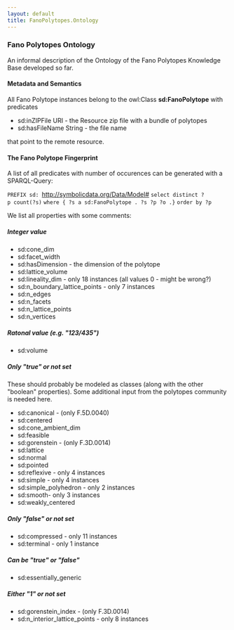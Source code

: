 ```yaml
---
layout: default
title: FanoPolytopes.Ontology
---
```


### Fano Polytopes Ontology

An informal description of the Ontology of the Fano Polytopes Knowledge Base developed so far.

#### Metadata and Semantics

All Fano Polytope instances belong to the owl:Class **sd:FanoPolytope** with predicates

-   sd:inZIPFile URI - the Resource zip file with a bundle of polytopes
-   sd:hasFileName String - the file name

that point to the remote resource.

#### The Fano Polytope Fingerprint

A list of all predicates with number of occurences can be generated with a SPARQL-Query:

`PREFIX sd: `<http://symbolicdata.org/Data/Model#>
`select distinct ?p count(?s)`
`where { ?s a sd:FanoPolytope . ?s ?p ?o .}`
`order by ?p`

We list all properties with some comments:

##### Integer value

-   sd:cone\_dim
-   sd:facet\_width
-   sd:hasDimension - the dimension of the polytope
-   sd:lattice\_volume
-   sd:lineality\_dim - only 18 instances (all values 0 - might be wrong?)
-   sd:n\_boundary\_lattice\_points - only 7 instances
-   sd:n\_edges
-   sd:n\_facets
-   sd:n\_lattice\_points
-   sd:n\_vertices

##### Ratonal value (e.g. "123/435")

-   sd:volume

##### Only "true" or not set

These should probably be modeled as classes (along with the other "boolean" properties). Some additional input from the polytopes community is needed here.

-   sd:canonical - (only F.5D.0040)
-   sd:centered
-   sd:cone\_ambient\_dim
-   sd:feasible
-   sd:gorenstein - (only F.3D.0014)
-   sd:lattice
-   sd:normal
-   sd:pointed
-   sd:reflexive - only 4 instances
-   sd:simple - only 4 instances
-   sd:simple\_polyhedron - only 2 instances
-   sd:smooth- only 3 instances
-   sd:weakly\_centered

##### Only "false" or not set

-   sd:compressed - only 11 instances
-   sd:terminal - only 1 instance

##### Can be "true" or "false"

-   sd:essentially\_generic

##### Either "1" or not set

-   sd:gorenstein\_index - (only F.3D.0014)
-   sd:n\_interior\_lattice\_points - only 8 instances

